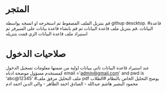 # المتجر
قم بتنزيل الملف المضغوط ثم استخرجه او انسخه بواسطة githup descktop.
#فاعدة البيانات
.قم بتنزيل ملف قاعدة البيانات  ثم قم بانشاء قاعدة بيانات على السيرفر ثم استيراد ملف قاعدة البيانات الزي قمت بتنزيله
# صلاحيات الدخول
عند استيراد قاعدة البيانات تاتي ببيانات اولية من ضمنها معلومات تسجيل الدخول كمستخدم مسؤول موضحة ادناه
email ='admin@gmail.com' and pwd is 'abc@12345'
#ملف التحليل
مرفق ملف pdf يوضح التحليل الخاص بالنظام
#الطلاب
محمود البشير هاشم عبدالله - الصادق احمد الطاهر - والي الدين احمد ادم
